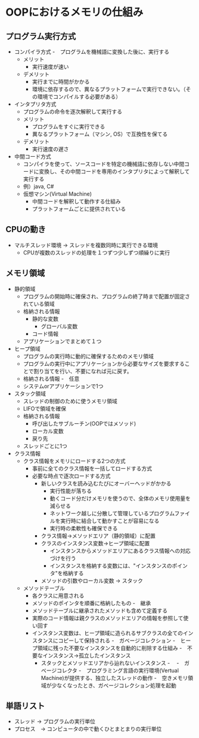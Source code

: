# OOPにおけるメモリの仕組み
## プログラム実行方式
- コンパイラ方式
  -　プログラムを機械語に変換した後に、実行する   
  - メリット
    - 実行速度が速い
  - デメリット
    - 実行までに時間がかかる
    - 環境に依存するので、異なるプラットフォームで実行できない。（その環境でコンパイルする必要がある）
- インタプリタ方式
  - プログラムの命令を逐次解釈して実行する
  - メリット
    - プログラムをすぐに実行できる
    - 異なるプラットフォーム（マシン, OS）で互換性を保てる
  - デメリット
    - 実行速度の遅さ
- 中間コード方式
  - コンパイラを使って、ソースコードを特定の機械語に依存しない中間コードに変換し、その中間コードを専用のインタプリタによって解釈して実行する
  - 例）java, C#
  - 仮想マシン(Virtual Machine)
    - 中間コードを解釈して動作する仕組み 
    - プラットフォームごとに提供されている
## CPUの動き
- マルチスレッド環境 → スレッドを複数同時に実行できる環境
  - CPUが複数のスレッドの処理を１つずつ少しずつ順繰りに実行
## メモリ領域
- 静的領域
  - プログラムの開始時に確保され、プログラムの終了時まで配置が固定されている領域
  - 格納される情報
    - 静的な変数
      - グローバル変数
    - コード情報
  - アプリケーションでまとめて１つ
- ヒープ領域
  - プログラムの実行時に動的に確保するためのメモリ領域
  - プログラムの実行中にアプリケーションから必要なサイズを要求することで割り当てを行い、不要になれば元に戻す。
  - 格納される情報
    -　任意 
  - システムorアプリケーションで1つ
- スタック領域
  - スレッドの制御のために使うメモリ領域
  - LIFOで領域を確保
  - 格納される情報
    - 呼び出したサブルーチン(OOPではメソッド)
    - ローカル変数
    - 戻り先
  - スレッドごとに1つ
- クラス情報
  - クラス情報をメモリにロードする2つの方式
    - 事前に全てのクラス情報を一括してロードする方式
    - 必要な時点で逐次ロードする方式
      - 新しいクラスを読み込むたびにオーバーヘッドがかかる
        - 実行性能が落ちる
        - 動くコード分だけメモリを使うので、全体のメモリ使用量を減らせる
        - ネットワーク越しに分散して管理しているプログラムファイルを実行時に結合して動かすことが容易になる
        - 実行時の柔軟性も確保できる
      - クラス情報→メソッドエリア（静的領域）に配置
      - クラスのインスタンス変数→ヒープ領域に配置
        - インスタンスからメソッドエリアにあるクラス情報への対応づけを行う
        - インスタンスを格納する変数には、"インスタンスのポインタ"を格納する
      - メソッドの引数やローカル変数 → スタック
  - メソッドテーブル
    - 各クラスに用意される
    - メソッドのポインタを順番に格納したもの
  -　継承
    - メソッドテーブルに継承されたメソッドも含めて定義する
    - 実際のコード情報は親クラスのメソッドエリアの情報を参照して使い回す
    - インスタンス変数は、ヒープ領域に造られるサブクラスの全てのインスタンスにコピーして保持される
-　ガベージコレクション
  -　ヒープ領域に残った不要なインスタンスを自動的に削除する仕組み
    -　不要なインスタンス→孤立したインスタンス
      - スタックとメソッドエリアから辿れないインスタンス
      -　
  -　ガベージコレクタ
    -　プログラミング言語の実行環境(Vertual Machine)が提供する、独立したスレッドの動作
    -　空きメモリ領域が少なくなったとき、ガベージコレクション処理を起動

## 単語リスト
- スレッド → プログラムの実行単位
- プロセス　→ コンピュータの中で動くひとまとまりの実行単位





